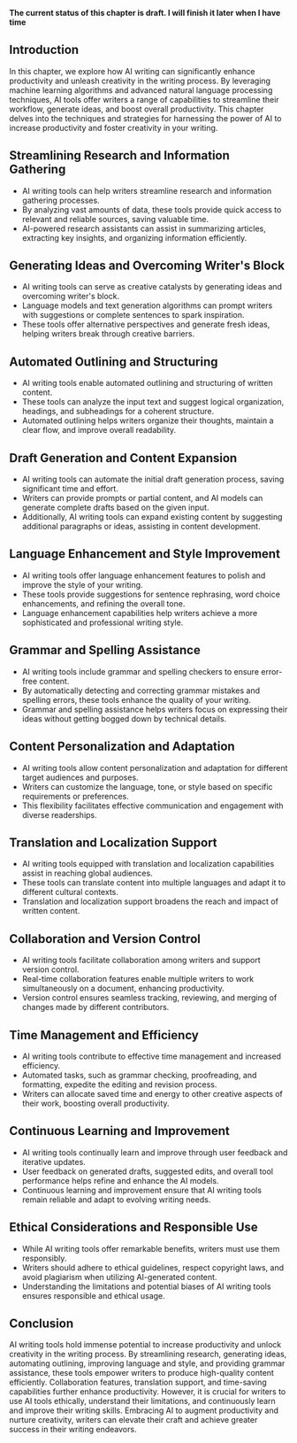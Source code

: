 **The current status of this chapter is draft. I will finish it later when I have time**

Introduction
------------

In this chapter, we explore how AI writing can significantly enhance productivity and unleash creativity in the writing process. By leveraging machine learning algorithms and advanced natural language processing techniques, AI tools offer writers a range of capabilities to streamline their workflow, generate ideas, and boost overall productivity. This chapter delves into the techniques and strategies for harnessing the power of AI to increase productivity and foster creativity in your writing.

Streamlining Research and Information Gathering
-----------------------------------------------

* AI writing tools can help writers streamline research and information gathering processes.
* By analyzing vast amounts of data, these tools provide quick access to relevant and reliable sources, saving valuable time.
* AI-powered research assistants can assist in summarizing articles, extracting key insights, and organizing information efficiently.

Generating Ideas and Overcoming Writer's Block
----------------------------------------------

* AI writing tools can serve as creative catalysts by generating ideas and overcoming writer's block.
* Language models and text generation algorithms can prompt writers with suggestions or complete sentences to spark inspiration.
* These tools offer alternative perspectives and generate fresh ideas, helping writers break through creative barriers.

Automated Outlining and Structuring
-----------------------------------

* AI writing tools enable automated outlining and structuring of written content.
* These tools can analyze the input text and suggest logical organization, headings, and subheadings for a coherent structure.
* Automated outlining helps writers organize their thoughts, maintain a clear flow, and improve overall readability.

Draft Generation and Content Expansion
--------------------------------------

* AI writing tools can automate the initial draft generation process, saving significant time and effort.
* Writers can provide prompts or partial content, and AI models can generate complete drafts based on the given input.
* Additionally, AI writing tools can expand existing content by suggesting additional paragraphs or ideas, assisting in content development.

Language Enhancement and Style Improvement
------------------------------------------

* AI writing tools offer language enhancement features to polish and improve the style of your writing.
* These tools provide suggestions for sentence rephrasing, word choice enhancements, and refining the overall tone.
* Language enhancement capabilities help writers achieve a more sophisticated and professional writing style.

Grammar and Spelling Assistance
-------------------------------

* AI writing tools include grammar and spelling checkers to ensure error-free content.
* By automatically detecting and correcting grammar mistakes and spelling errors, these tools enhance the quality of your writing.
* Grammar and spelling assistance helps writers focus on expressing their ideas without getting bogged down by technical details.

Content Personalization and Adaptation
--------------------------------------

* AI writing tools allow content personalization and adaptation for different target audiences and purposes.
* Writers can customize the language, tone, or style based on specific requirements or preferences.
* This flexibility facilitates effective communication and engagement with diverse readerships.

Translation and Localization Support
------------------------------------

* AI writing tools equipped with translation and localization capabilities assist in reaching global audiences.
* These tools can translate content into multiple languages and adapt it to different cultural contexts.
* Translation and localization support broadens the reach and impact of written content.

Collaboration and Version Control
---------------------------------

* AI writing tools facilitate collaboration among writers and support version control.
* Real-time collaboration features enable multiple writers to work simultaneously on a document, enhancing productivity.
* Version control ensures seamless tracking, reviewing, and merging of changes made by different contributors.

Time Management and Efficiency
------------------------------

* AI writing tools contribute to effective time management and increased efficiency.
* Automated tasks, such as grammar checking, proofreading, and formatting, expedite the editing and revision process.
* Writers can allocate saved time and energy to other creative aspects of their work, boosting overall productivity.

Continuous Learning and Improvement
-----------------------------------

* AI writing tools continually learn and improve through user feedback and iterative updates.
* User feedback on generated drafts, suggested edits, and overall tool performance helps refine and enhance the AI models.
* Continuous learning and improvement ensure that AI writing tools remain reliable and adapt to evolving writing needs.

Ethical Considerations and Responsible Use
------------------------------------------

* While AI writing tools offer remarkable benefits, writers must use them responsibly.
* Writers should adhere to ethical guidelines, respect copyright laws, and avoid plagiarism when utilizing AI-generated content.
* Understanding the limitations and potential biases of AI writing tools ensures responsible and ethical usage.

Conclusion
----------

AI writing tools hold immense potential to increase productivity and unlock creativity in the writing process. By streamlining research, generating ideas, automating outlining, improving language and style, and providing grammar assistance, these tools empower writers to produce high-quality content efficiently. Collaboration features, translation support, and time-saving capabilities further enhance productivity. However, it is crucial for writers to use AI tools ethically, understand their limitations, and continuously learn and improve their writing skills. Embracing AI to augment productivity and nurture creativity, writers can elevate their craft and achieve greater success in their writing endeavors.
